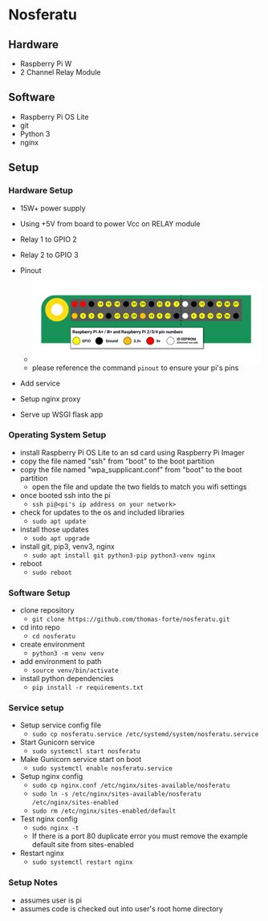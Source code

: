 # Nosferatu

## Hardware

- Raspberry Pi W
- 2 Channel Relay Module

## Software

- Raspberry Pi OS Lite
- git
- Python 3
- nginx

## Setup

### Hardware Setup

- 15W+ power supply
- Using +5V from board to power Vcc on  RELAY module
- Relay 1 to GPIO 2
- Relay 2 to GPIO 3
- Pinout
  - ![image of pi zero pins](https://github.com/thomas-forte/nosferatu/blob/master/docs/raspberry%20pi%20gpio.png?raw=true)
  - please reference the command `pinout` to ensure your pi's pins

- Add service
- Setup nginx proxy
- Serve up WSGI flask app

### Operating System Setup

- install Raspberry Pi OS Lite to an sd card using Raspberry Pi Imager
- copy the file named "ssh" from "boot" to the boot partition
- copy the file named "wpa_supplicant.conf" from "boot" to the boot partition
  - open the file and update the two fields to match you wifi settings
- once booted ssh into the pi
  - `ssh pi@<pi's ip address on your network>`
- check for updates to the os and included libraries
  - `sudo apt update`
- install those updates
  - `sudo apt upgrade`
- install git, pip3, venv3, nginx
  - `sudo apt install git python3-pip python3-venv nginx`
- reboot
  - `sudo reboot`

### Software Setup

- clone repository
  - `git clone https://github.com/thomas-forte/nosferatu.git`
- cd into repo
  - `cd nosferatu`
- create environment
  - `python3 -m venv venv`
- add environment to path
  - `source venv/bin/activate`
- install python dependencies
  - `pip install -r requirements.txt`

### Service setup

- Setup service config file
  - `sudo cp nosferatu.service /etc/systemd/system/nosferatu.service`
- Start Gunicorn service
  - `sudo systemctl start nosferatu`
- Make Gunicorn service start on boot
  - `sudo systemctl enable nosferatu.service`
- Setup nginx config
  - `sudo cp nginx.conf /etc/nginx/sites-available/nosferatu`
  - `sudo ln -s /etc/nginx/sites-available/nosferatu /etc/nginx/sites-enabled`
  - `sudo rm /etc/nginx/sites-enabled/default`
- Test nginx config
  - `sudo nginx -t`
  - If there is a port 80 duplicate error you must remove the example default site from sites-enabled
- Restart nginx
  - `sudo systemctl restart nginx`

### Setup Notes

- assumes user is pi
- assumes code is checked out into user's root home directory
